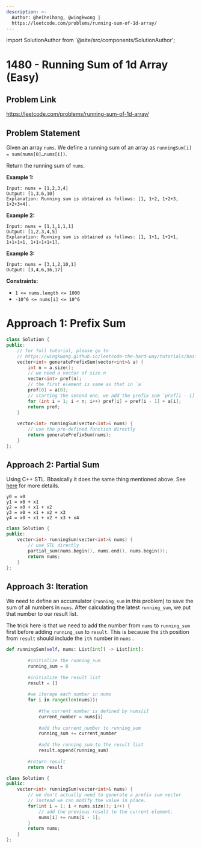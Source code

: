 ```yaml
---
description: >-
  Author: @heiheihang, @wingkwong |
  https://leetcode.com/problems/running-sum-of-1d-array/
---
```


import SolutionAuthor from '@site/src/components/SolutionAuthor';

# 1480 - Running Sum of 1d Array (Easy)

## Problem Link

https://leetcode.com/problems/running-sum-of-1d-array/

## Problem Statement

Given an array `nums`. We define a running sum of an array as `runningSum[i] = sum(nums[0]…nums[i])`.

Return the running sum of `nums`.

**Example 1:**

```
Input: nums = [1,2,3,4]
Output: [1,3,6,10]
Explanation: Running sum is obtained as follows: [1, 1+2, 1+2+3, 1+2+3+4].
```

**Example 2:**

```
Input: nums = [1,1,1,1,1]
Output: [1,2,3,4,5]
Explanation: Running sum is obtained as follows: [1, 1+1, 1+1+1, 1+1+1+1, 1+1+1+1+1].
```

**Example 3:**

```
Input: nums = [3,1,2,10,1]
Output: [3,4,6,16,17] 
```

**Constraints:**

* `1 <= nums.length <= 1000`
* `-10^6 <= nums[i] <= 10^6`

# Approach 1: Prefix Sum

<SolutionAuthor name="@wingkwong"/>

```cpp
class Solution {
public:
    // for full tutorial, please go to
    // https://wingkwong.github.io/leetcode-the-hard-way/tutorials/basic-topics/prefix-sum
    vector<int> generatePrefixSum(vector<int>& a) {
        int n = a.size();
		// we need a vector of size n
        vector<int> pref(n);
		// the first element is same as that in `a`
        pref[0] = a[0];
		// starting the second one, we add the prefix sum `pref[i - 1]` and the current value `a[i]`
        for (int i = 1; i < n; i++) pref[i] = pref[i - 1] + a[i];
        return pref;
    }
    
    vector<int> runningSum(vector<int>& nums) {
	    // use the pre-defined function directly
        return generatePrefixSum(nums);
    }
};
```

## Approach 2: Partial Sum

Using C++ STL. Bbasically it does the same thing mentioned above. See [here](https://cplusplus.com/reference/numeric/partial_sum/) for more details.

```
y0 = x0
y1 = x0 + x1
y2 = x0 + x1 + x2
y3 = x0 + x1 + x2 + x3
y4 = x0 + x1 + x2 + x3 + x4
```

<SolutionAuthor name="@wingkwong"/>

```cpp
class Solution {
public:
    vector<int> runningSum(vector<int>& nums) {
		// use STL directly
        partial_sum(nums.begin(), nums.end(), nums.begin());
        return nums;
    }
};
```

## Approach 3: Iteration

We need to define an accumulator (`running_sum` in this problem) to save the sum of all numbers in `nums`. After calculating the latest `running_sum`, we put that number to our result list.

The trick here is that we need to add the number from `nums` to `running_sum` first before adding `running_sum` to `result`. This is because the `ith` position from `result` should include the `ith` number in `nums` .

<SolutionAuthor name="@heiheihang"/>

```python
def runningSum(self, nums: List[int]) -> List[int]:
        
        #initialize the running_sum
        running_sum = 0
        
        #initialize the result list
        result = []
        
        #we iterage each number in nums
        for i in range(len(nums)):
            
            #the current number is defined by nums[i]
            current_number = nums[i]
            
            #add the current_number to running_sum
            running_sum += current_number
            
            #add the running_sum to the result list
            result.append(running_sum)
        
        #return result
        return result
```

<SolutionAuthor name="@wingkwong"/>

```cpp
class Solution {
public:
    vector<int> runningSum(vector<int>& nums) {
		// we don't actually need to generate a prefix sum vector
		// instead we can modify the value in place.
        for(int i = 1; i < nums.size(); i++) {
            // add the previous result to the current element.
            nums[i] += nums[i - 1];
        }
        return nums;
    }
};
```